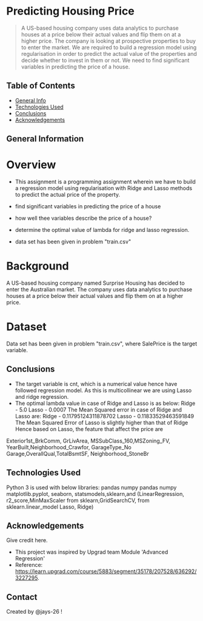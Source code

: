 # Predicting Housing Price
> A US-based housing company uses data analytics to purchase houses at a price below their actual values and flip them on at a higher price.
The company is looking at prospective properties to buy to enter the market. We are required to build a regression model using regularisation in order to predict the actual value of the properties and decide whether to invest in them or not. We need to find significant variables in predicting the price of a house.

## Table of Contents
* [General Info](#general-information)
* [Technologies Used](#technologies-used)
* [Conclusions](#conclusions)
* [Acknowledgements](#acknowledgements)

<!-- You can include any other section that is pertinent to your problem -->

## General Information

# Overview
- This assignment is a programming assignment wherein we have to build a regression model using regularisation with Ridge and Lasso methods to predict the actual price of the property.

- find significant variables in predicting the price of a house  
- how well thee variables describe the price of a house?
- determine the optimal value of lambda for ridge and lasso regression.
- data set has been given in problem "train.csv"

# Background
A US-based housing company named Surprise Housing has decided to enter the Australian market. The company uses data analytics to purchase houses at a price below their actual values and flip them on at a higher price.
# Dataset
Data set has been given in problem "train.csv", where SalePrice is the target variable.

## Conclusions
- The target variable is cnt, which is a numerical value hence have followed regression model. As this is multicollinear we are using Lasso and ridge regression.
- The optimal lambda value in case of Ridge and Lasso is as below:
  Ridge - 5.0 Lasso - 0.0007 The Mean Squared error in case of Ridge and Lasso are:
  Ridge - 0.11795124311878702 Lasso - 0.11833529463591849 The Mean Squared Error of Lasso is slightly higher than that of Ridge
 Hence based on Lasso, the feature that affect the price are

Exterior1st_BrkComm, GrLivArea, MSSubClass_160,MSZoning_FV, YearBuilt,Neighborhood_Crawfor, GarageType_No Garage,OverallQual,TotalBsmtSF, Neighborhood_StoneBr

## Technologies Used
Python 3 is used with below libraries:
 pandas numpy pandas numpy matplotlib.pyplot, seaborn, statsmodels,sklearn,and (LinearRegression, r2_score,MinMaxScaler from sklearn,GridSearchCV, from sklearn.linear_model Lasso, Ridge)


## Acknowledgements
Give credit here.
- This project was inspired by Upgrad team Module 'Advanced Regression'
- Reference: https://learn.upgrad.com/course/5883/segment/35178/207528/636292/3227295.


## Contact
Created by @jays-26 !

